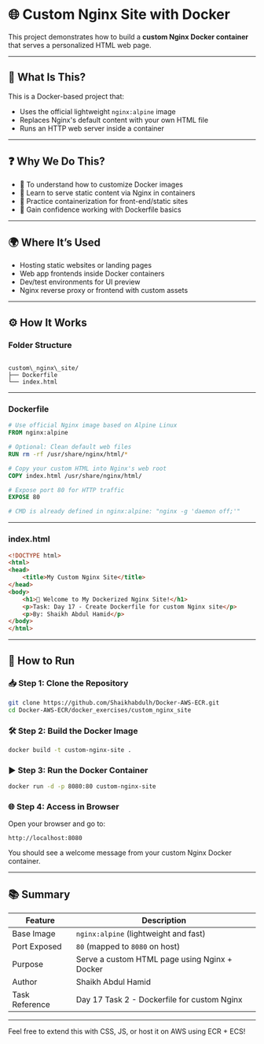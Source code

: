 # 🌐 Custom Nginx Site with Docker

This project demonstrates how to build a **custom Nginx Docker container** that serves a personalized HTML web page.

---

## 📘 What Is This?

This is a Docker-based project that:
- Uses the official lightweight `nginx:alpine` image
- Replaces Nginx's default content with your own HTML file
- Runs an HTTP web server inside a container

---

## ❓ Why We Do This?

- 🧱 To understand how to customize Docker images
- 🧪 Learn to serve static content via Nginx in containers
- 🚀 Practice containerization for front-end/static sites
- 🔁 Gain confidence working with Dockerfile basics

---

## 🌍 Where It’s Used

- Hosting static websites or landing pages
- Web app frontends inside Docker containers
- Dev/test environments for UI preview
- Nginx reverse proxy or frontend with custom assets

---

## ⚙️ How It Works

### Folder Structure

```

custom\_nginx\_site/
├── Dockerfile
└── index.html

````

---

### Dockerfile

```Dockerfile
# Use official Nginx image based on Alpine Linux
FROM nginx:alpine

# Optional: Clean default web files
RUN rm -rf /usr/share/nginx/html/*

# Copy your custom HTML into Nginx's web root
COPY index.html /usr/share/nginx/html/

# Expose port 80 for HTTP traffic
EXPOSE 80

# CMD is already defined in nginx:alpine: "nginx -g 'daemon off;'"
````

---

### index.html

```html
<!DOCTYPE html>
<html>
<head>
    <title>My Custom Nginx Site</title>
</head>
<body>
    <h1>🚀 Welcome to My Dockerized Nginx Site!</h1>
    <p>Task: Day 17 - Create Dockerfile for custom Nginx site</p>
    <p>By: Shaikh Abdul Hamid</p>
</body>
</html>
```

---

## 🚀 How to Run

### 📥 Step 1: Clone the Repository

```bash
git clone https://github.com/Shaikhabdulh/Docker-AWS-ECR.git
cd Docker-AWS-ECR/docker_exercises/custom_nginx_site
```

### 🛠️ Step 2: Build the Docker Image

```bash
docker build -t custom-nginx-site .
```

### ▶️ Step 3: Run the Docker Container

```bash
docker run -d -p 8080:80 custom-nginx-site
```

### 🌐 Step 4: Access in Browser

Open your browser and go to:

```
http://localhost:8080
```

You should see a welcome message from your custom Nginx Docker container.

---

## 📚 Summary

| Feature        | Description                                   |
| -------------- | --------------------------------------------- |
| Base Image     | `nginx:alpine` (lightweight and fast)         |
| Port Exposed   | `80` (mapped to `8080` on host)               |
| Purpose        | Serve a custom HTML page using Nginx + Docker |
| Author         | Shaikh Abdul Hamid                            |
| Task Reference | Day 17 Task 2 - Dockerfile for custom Nginx   |

---

Feel free to extend this with CSS, JS, or host it on AWS using ECR + ECS!
